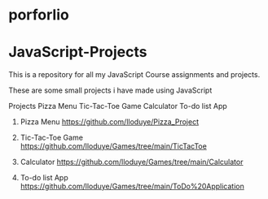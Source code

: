 # porforlio
# JavaScript-Projects
This is a repository for all my JavaScript Course assignments and projects.

These are some small projects i have made using JavaScript

Projects
Pizza Menu
Tic-Tac-Toe Game
Calculator
To-do list App

1. Pizza Menu
https://github.com/lloduye/Pizza_Project

2. Tic-Tac-Toe Game
https://github.com/lloduye/Games/tree/main/TicTacToe

3. Calculator
https://github.com/lloduye/Games/tree/main/Calculator

4. To-do list App
https://github.com/lloduye/Games/tree/main/ToDo%20Application
